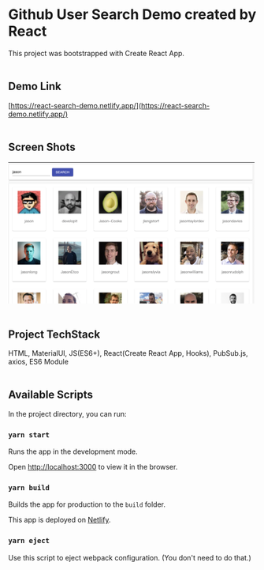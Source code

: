 # Github User Search Demo created by React

This project was bootstrapped with Create React App.
<br/><br/>

## Demo Link

[https://react-search-demo.netlify.app/](https://react-search-demo.netlify.app/)
<br/><br/>

## Screen Shots

<img src="https://raw.githubusercontent.com/jasonzhang7100/screenshots/master/react-search-demo-screenshot.png" style="width: 500px" alt="screen shot">
<br/><br/>

## Project TechStack

HTML, MaterialUI, JS(ES6+), React(Create React App, Hooks), PubSub.js, axios, ES6 Module
<br/><br/>

## Available Scripts

In the project directory, you can run:

### `yarn start`

Runs the app in the development mode.

Open [http://localhost:3000](http://localhost:3000) to view it in the browser.

### `yarn build`

Builds the app for production to the `build` folder.

This app is deployed on [Netlify](https://netlify.app/).

### `yarn eject`

Use this script to eject webpack configuration. (You don't need to do that.)
